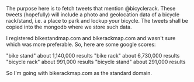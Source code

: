 The purpose here is to fetch tweets that mention @bicyclerack. These tweets (hopefully)
will include a photo and geolocation data of a bicycle rack/stand, i.e. a place
to park and lockup your bicycle. The tweets shall be copied into the mongodb
where we store such data.

I registered bikestandmap.com and bikerackmap.com and wasn't sure which was more 
preferable. So, here are some google scores:

"bike stand" about 1,140,000 results
"bike rack" about 6,730,000 results
"bicycle rack" about 991,000 results
"bicycle stand" about 291,000 results

So I'm going with bikerackmap.com as the standard domain.
